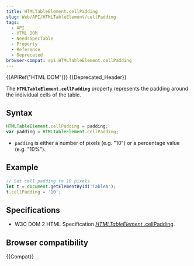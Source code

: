 ```yaml
---
title: HTMLTableElement.cellPadding
slug: Web/API/HTMLTableElement/cellPadding
tags:
  - API
  - HTML DOM
  - NeedsSpecTable
  - Property
  - Reference
  - Deprecated
browser-compat: api.HTMLTableElement.cellPadding
---
```

{{APIRef("HTML DOM")}} {{Deprecated_Header}}

The **`HTMLTableElement.cellPadding`** property represents the
padding around the individual cells of the table.

## Syntax

```js
HTMLTableElement.cellPadding = padding;
var padding = HTMLTableElement.cellPadding;
```

- `padding` is either a number of pixels (e.g. "10") or a percentage value
  (e.g. "10%").

## Example

```js
// Set cell padding to 10 pixels
let t = document.getElementById('TableA');
t.cellPadding = '10';
```

## Specifications

- W3C DOM 2 HTML Specification [_HTMLTableElement_
  .cellPadding](https://www.w3.org/TR/DOM-Level-2-HTML/html.html#ID-59162158).

## Browser compatibility

{{Compat}}

